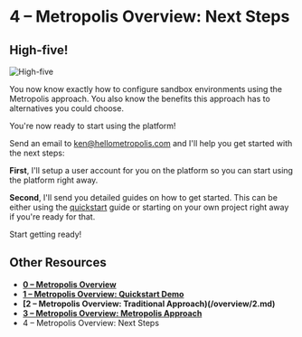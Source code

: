 # 4 – Metropolis Overview: Next Steps

## High-five!

![High-five](https://media.giphy.com/media/l2JHTqp3GqAVcxzbO/source.gif)

You now know exactly how to configure sandbox environments using the Metropolis approach.  You also know the benefits this approach has to alternatives you could choose.

You're now ready to start using the platform!

Send an email to [ken@hellometropolis.com](mailto:ken@hellometropolis.com) and I'll help you get started with the next steps:

**First**, I'll setup a user account for you on the platform so you can start using the platform right away.

**Second**, I'll send you detailed guides on how to get started.  This can be either using the [quickstart](https://github.com/hello-metropolis/quickstart) guide or starting on your own project right away if you're ready for that.

Start getting ready!

## Other Resources

* **[0 – Metropolis Overview](/overview/README.md)**
* **[1 – Metropolis Overview: Quickstart Demo](/overview/1.md)**
* **[2 – Metropolis Overview: Traditional Approach)(/overview/2.md)**
* **[3 – Metropolis Overview: Metropolis Approach](/overview/3.md)**
* 4 – Metropolis Overview: Next Steps
